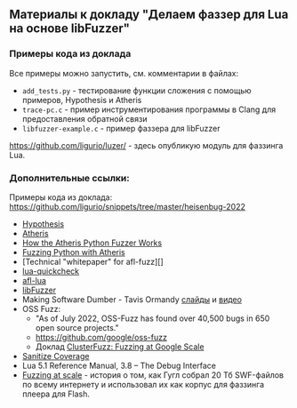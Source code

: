 ## Материалы к докладу "Делаем фаззер для Lua на основе libFuzzer"

### Примеры кода из доклада

Все примеры можно запустить, см. комментарии в файлах:

- `add_tests.py` - тестирование функции сложения с помощью примеров, Hypothesis и Atheris
- `trace-pc.c` - пример инструментирования программы в Clang для предоставления обратной связи
- `libfuzzer-example.c` - пример фаззера для libFuzzer

https://github.com/ligurio/luzer/ - здесь опубликую модуль для фаззинга Lua.

### Дополнительные ссылки:

Примеры кода из доклада: https://github.com/ligurio/snippets/tree/master/heisenbug-2022

- [Hypothesis][hypothesis-python]
- [Atheris][atheris-python]
- [How the Atheris Python Fuzzer Works][atheris-post]
- [Fuzzing Python with Atheris][atheris-talk]
- [Technical "whitepaper" for afl-fuzz][]
- [lua-quickcheck][lqc]
- [afl-lua][afl-lua]
- [libFuzzer][libfuzzer]
- Making Software Dumber - Tavis Ormandy [слайды][making_software_dumber_slides] и [видео][making_software_dumber_talk]
- OSS Fuzz:
  - "As of July 2022, OSS-Fuzz has found over 40,500 bugs in 650 open source projects."
  - https://github.com/google/oss-fuzz
  - Доклад [ClusterFuzz: Fuzzing at Google Scale][clusterfuzz]
- [Sanitize Coverage][SanitizerCoverage]
- Lua 5.1 Reference Manual, 3.8 – The Debug Interface
- [Fuzzing at scale][fuzzing_at_scale] - история о том, как Гугл собрал 20 Тб
  SWF-файлов по всему интернету и использовал их как корпус для фаззинга плеера
  для Flash.

[hypothesis-python]: https://hypothesis.readthedocs.io/en/latest/quickstart.html
[atheris-python]: https://github.com/google/atheris
[atheris-talk]: https://www.youtube.com/watch?v=OE3PTAvVIPU
[atheris-post]: https://security.googleblog.com/2020/12/how-atheris-python-fuzzer-works.html
[afl-whitepaper]: https://lcamtuf.coredump.cx/afl/technical_details.txt
[lqc]: https://github.com/luc-tielen/lua-quickcheck
[afl-lua]: https://github.com/stevenjohnstone/afl-lua
[libfuzzer]: https://llvm.org/docs/LibFuzzer.html
[making_software_dumber_slides]: http://taviso.decsystem.org/making_software_dumber.pdf
[making_software_dumber_talk]: https://www.youtube.com/watch?v=CjGGtbF3oNs
[SanitizerCoverage]: https://clang.llvm.org/docs/SanitizerCoverage.html
[fuzzing_at_scale]: https://security.googleblog.com/2011/08/fuzzing-at-scale.html
[clusterfuzz]: https://i.blackhat.com/eu-19/Wednesday/eu-19-Arya-ClusterFuzz-Fuzzing-At-Google-Scale.pdf

